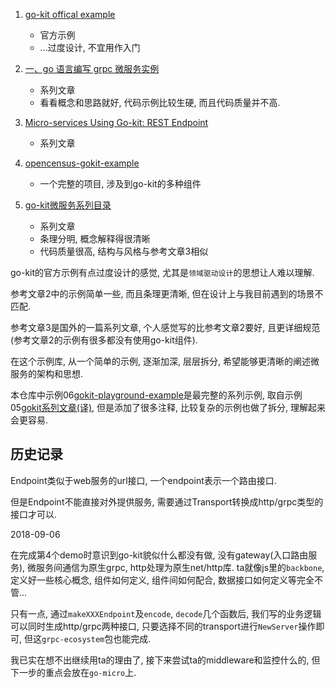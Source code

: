 
1. [go-kit offical example](https://github.com/go-kit/kit/tree/master/examples)
    - 官方示例
    - ...过度设计, 不宜用作入门

2. [一、go 语言编写 grpc 微服务实例](https://hacpai.com/article/1524816248447)
    - 系列文章
    - 看看概念和思路就好, 代码示例比较生硬, 而且代码质量并不高.

3. [Micro-services Using Go-kit: REST Endpoint](http://www.ru-rocker.com/2017/02/17/micro-services-using-go-kit-http-endpoint/)
    - 系列文章

4. [opencensus-gokit-example](https://github.com/basvanbeek/opencensus-gokit-example)
    - 一个完整的项目, 涉及到go-kit的多种组件

5. [go-kit微服务系列目录](https://juejin.im/post/5c861c93f265da2de7138615)
    - 系列文章
    - 条理分明, 概念解释得很清晰
    - 代码质量很高, 结构与风格与参考文章3相似

go-kit的官方示例有点过度设计的感觉, 尤其是`领域驱动设计`的思想让人难以理解.

参考文章2中的示例简单一些, 而且条理更清晰, 但在设计上与我目前遇到的场景不匹配.

参考文章3是国外的一篇系列文章, 个人感觉写的比参考文章2要好, 且更详细规范(参考文章2的示例有很多都没有使用go-kit组件).

在这个示例库, 从一个简单的示例, 逐渐加深, 层层拆分, 希望能够更清晰的阐述微服务的架构和思想.

本仓库中示例06[gokit-playground-example](https://github.com/generals-space/gokit/tree/master/06.gokit-playground-example)是最完整的系列示例, 取自示例05[gokit系列文章(译)](https://github.com/generals-space/gokit/tree/master/05.gokit%E7%B3%BB%E5%88%97%E6%96%87%E7%AB%A0(%E8%AF%91)), 但是添加了很多注释, 比较复杂的示例也做了拆分, 理解起来会更容易.

## 历史记录

Endpoint类似于web服务的url接口, 一个endpoint表示一个路由接口.

但是Endpoint不能直接对外提供服务, 需要通过Transport转换成http/grpc类型的接口才可以.

2018-09-06

在完成第4个demo时意识到go-kit貌似什么都没有做, 没有gateway(入口路由服务), 微服务间通信为原生grpc, http处理为原生net/http库. ta就像js里的`backbone`, 定义好一些核心概念, 组件如何定义, 组件间如何配合, 数据接口如何定义等完全不管...

只有一点, 通过`makeXXXEndpoint`及`encode`, `decode`几个函数后, 我们写的业务逻辑可以同时生成http/grpc两种接口, 只要选择不同的transport进行`NewServer`操作即可, 但这`grpc-ecosystem`包也能完成.

我已实在想不出继续用ta的理由了, 接下来尝试ta的middleware和监控什么的, 但下一步的重点会放在`go-micro`上.
